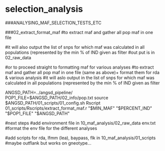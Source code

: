# selection_analysis
###ANALYSING_MAF_SELECTION_TESTS_ETC

###02_extract_format_maf
#to extract maf and gather all pop maf in one file

#it will also output the list of snps for which maf was calculated in all populations (represented by the min % of IND given as filter
#out put is in 02_raw_data

#or to proceed straight to formatting maf for various analyses
#to extract maf and gather all pop maf in one file (same as above)+ format them for rda & various analysis
#it will aslo output in the list of snps for which maf was calculated in all populations (represented by the min % of IND given as filter

ANGSD_PATH=../angsd_pipeline/
POP1_FILE=$ANGSD_PATH/02_info/pop.txt
source $ANGSD_PATH/01_scripts/01_config.sh
Rscript 01_scripts/Rscripts/extract_format_maf.r "$MIN_MAF" "$PERCENT_IND" "$POP1_FILE" "$ANGSD_PATH"

#next steps
#add environment file in 10_maf_analysis/02_raw_data env.txt
#format the env file for the different analyses

#add scripts for rda, lfmm (lea), baypass, flk in 10_maf_analysis/01_scripts
#maybe outflank but works on gneotype...

